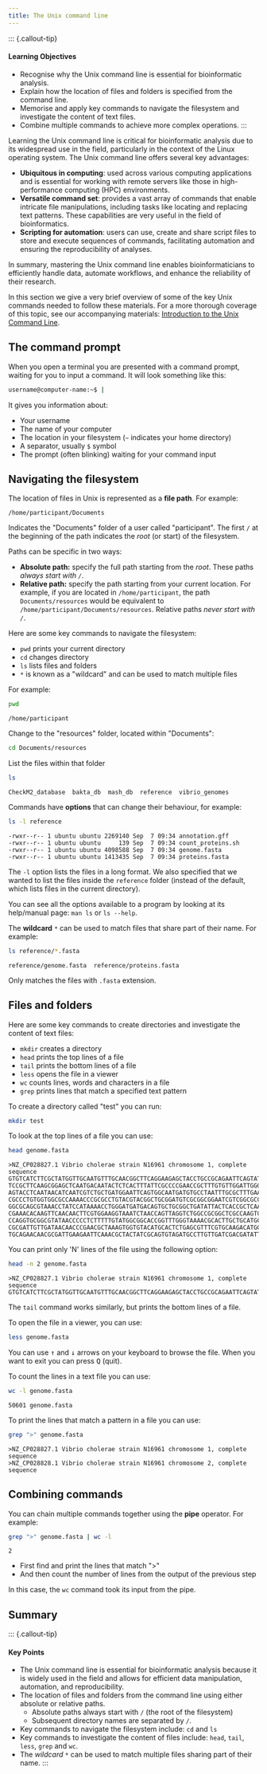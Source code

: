 ```yaml
---
title: The Unix command line
---
```


::: {.callout-tip}
#### Learning Objectives

- Recognise why the Unix command line is essential for bioinformatic analysis.
- Explain how the location of files and folders is specified from the command line.
- Memorise and apply key commands to navigate the filesystem and investigate the content of text files. 
- Combine multiple commands to achieve more complex operations.
:::

Learning the Unix command line is critical for bioinformatic analysis due to its widespread use in the field, particularly in the context of the Linux operating system. The Unix command line offers several key advantages:

- **Ubiquitous in computing**: used across various computing applications and is essential for working with remote servers like those in high-performance computing (HPC) environments.
- **Versatile command set**: provides a vast array of commands that enable intricate file manipulations, including tasks like locating and replacing text patterns. These capabilities are very useful in the field of bioinformatics.
- **Scripting for automation**: users can use, create and share script files to store and execute sequences of commands, facilitating automation and ensuring the reproducibility of analyses.

In summary, mastering the Unix command line enables bioinformaticians to efficiently handle data, automate workflows, and enhance the reliability of their research.

In this section we give a very brief overview of some of the key Unix commands needed to follow these materials. 
For a more thorough coverage of this topic, see our accompanying materials: [Introduction to the Unix Command Line](https://cambiotraining.github.io/unix-shell/).

## The command prompt

When you open a terminal you are presented with a command prompt, waiting for you to input a command. 
It will look something like this: 

```bash
username@computer-name:~$ |
```

It gives you information about: 

- Your username
- The name of your computer
- The location in your filesystem (`~` indicates your home directory)
- A separator, usually `$` symbol
- The prompt (often blinking) waiting for your command input


## Navigating the filesystem

The location of files in Unix is represented as a **file path**. 
For example: 

```
/home/participant/Documents
```

Indicates the "Documents" folder of a user called "participant". 
The first `/` at the beginning of the path indicates the _root_ (or start) of the filesystem. 

Paths can be specific in two ways:

- **Absolute path:** specify the full path starting from the _root_. These paths _always start with `/`_.
- **Relative path:** specify the path starting from your current location. For example, if you are located in `/home/participant`, the path `Documents/resources` would be equivalent to `/home/participant/Documents/resources`. Relative paths _never start with `/`_. 

Here are some key commands to navigate the filesystem:

- `pwd` prints your current directory
- `cd` changes directory
- `ls` lists files and folders
- `*` is known as a "wildcard" and can be used to match multiple files

For example:

```bash
pwd
```

```
/home/participant
```

Change to the "resources" folder, located within "Documents":

```bash
cd Documents/resources
```

List the files within that folder

```bash
ls
```

```
CheckM2_database  bakta_db  mash_db  reference  vibrio_genomes
```

Commands have **options** that can change their behaviour, for example:

```bash
ls -l reference
```

```
-rwxr--r-- 1 ubuntu ubuntu 2269140 Sep  7 09:34 annotation.gff
-rwxr--r-- 1 ubuntu ubuntu     139 Sep  7 09:34 count_proteins.sh
-rwxr--r-- 1 ubuntu ubuntu 4098588 Sep  7 09:34 genome.fasta
-rwxr--r-- 1 ubuntu ubuntu 1413435 Sep  7 09:34 proteins.fasta
```

The `-l` option lists the files in a long format.
We also specified that we wanted to list the files inside the `reference` folder (instead of the default, which lists files in the current directory).

You can see all the options available to a program by looking at its help/manual page: `man ls` or `ls --help`.

The **wildcard** `*` can be used to match files that share part of their name.
For example: 

```bash
ls reference/*.fasta
```

```
reference/genome.fasta  reference/proteins.fasta
```

Only matches the files with `.fasta` extension. 


## Files and folders

Here are some key commands to create directories and investigate the content of text files: 

- `mkdir` creates a directory
- `head` prints the top lines of a file
- `tail` prints the bottom lines of a file
- `less` opens the file in a viewer
- `wc` counts lines, words and characters in a file
- `grep` prints lines that match a specified text pattern

To create a directory called "test" you can run:

```bash
mkdir test
```

To look at the top lines of a file you can use: 

```bash
head genome.fasta
```

```
>NZ_CP028827.1 Vibrio cholerae strain N16961 chromosome 1, complete sequence
GTGTCATCTTCGCTATGGTTGCAATGTTTGCAACGGCTTCAGGAAGAGCTACCTGCCGCAGAATTCAGTATGTGGGTGCG
TCCGCTTCAAGCGGAGCTCAATGACAATACTCTCACTTTATTCGCCCCGAACCGCTTTGTGTTGGATTGGGTACGCGATA
AGTACCTCAATAACATCAATCGTCTGCTGATGGAATTCAGTGGCAATGATGTGCCTAATTTGCGCTTTGAAGTGGGGAGC
CGCCCTGTGGTGGCGCCAAAACCCGCGCCTGTACGTACGGCTGCGGATGTCGCGGCGGAATCGTCGGCGCCTGCGCAATT
GGCGCAGCGTAAACCTATCCATAAAACCTGGGATGATGACAGTGCTGCGGCTGATATTACTCACCGCTCAAATGTGAACC
CGAAACACAAGTTCAACAACTTCGTGGAAGGTAAATCTAACCAGTTAGGTCTGGCCGCGGCTCGCCAAGTCTCTGATAAC
CCAGGTGCGGCGTATAACCCCCTCTTTTTGTATGGCGGCACCGGTTTGGGTAAAACGCACTTGCTGCATGCGGTGGGTAA
CGCGATTGTTGATAACAACCCGAACGCTAAAGTGGTGTACATGCACTCTGAGCGTTTCGTGCAAGACATGGTAAAAGCCC
TGCAGAACAACGCGATTGAAGAATTCAAACGCTACTATCGCAGTGTAGATGCCTTGTTGATCGACGATATTCAATTCTTT
```

You can print only 'N' lines of the file using the following option: 

```bash
head -n 2 genome.fasta
```

```
>NZ_CP028827.1 Vibrio cholerae strain N16961 chromosome 1, complete sequence
GTGTCATCTTCGCTATGGTTGCAATGTTTGCAACGGCTTCAGGAAGAGCTACCTGCCGCAGAATTCAGTATGTGGGTGCG
```

The `tail` command works similarly, but prints the bottom lines of a file. 

To open the file in a viewer, you can use: 

```bash
less genome.fasta
```

You can use <kbd>↑</kbd> and <kbd>↓</kbd> arrows on your keyboard to browse the file. 
When you want to exit you can press <kbd>Q</kbd> (quit). 

To count the lines in a text file you can use: 

```bash
wc -l genome.fasta
```

```
50601 genome.fasta
```

To print the lines that match a pattern in a file you can use: 

```bash
grep ">" genome.fasta
```

```
>NZ_CP028827.1 Vibrio cholerae strain N16961 chromosome 1, complete sequence
>NZ_CP028828.1 Vibrio cholerae strain N16961 chromosome 2, complete sequence
```

## Combining commands

You can chain multiple commands together using the **pipe** operator. 
For example:

```bash
grep ">" genome.fasta | wc -l
```

```
2
```

- First find and print the lines that match ">"
- And then count the number of lines from the output of the previous step

In this case, the `wc` command took its input from the pipe. 



## Summary

::: {.callout-tip}
#### Key Points

- The Unix command line is essential for bioinformatic analysis because it is widely used in the field and allows for efficient data manipulation, automation, and reproducibility.
- The location of files and folders from the command line using either absolute or relative paths. 
  - Absolute paths always start with `/` (the root of the filesystem)
  - Subsequent directory names are separated by `/`. 
- Key commands to navigate the filesystem include: `cd` and `ls`
- Key commands to investigate the content of files include: `head`, `tail`, `less`, `grep` and `wc`.
- The _wildcard_ `*` can be used to match multiple files sharing part of their name.
:::
